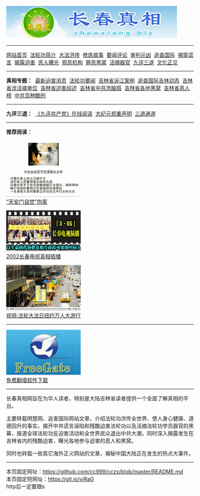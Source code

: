 <p><a href="http://nwst.qc.to"><img src="https://github.com/cc999/cczx/blob/master/ddd.jpg" /></a></p>
<hr>
<a href="http://nwst.qc.to">网站首页</a>&nbsp;
<a href="http://nwst.qc.to/fl/dfjj/" >法轮功简介</a>&nbsp;
<a href="http://nwst.qc.to/fl/dfhc/" >大法洪传</a>&nbsp;
<a href="http://nwst.qc.to/fl/xlgs/" >修炼故事</a>&nbsp;
<a href="http://nwst.qc.to/fl/ywpl/" >要闻评论</a>&nbsp;
<a href="http://nwst.qc.to/fl/spyx/" >审判元凶</a>&nbsp;
<a href="http://nwst.qc.to/fl/zcgj/" >追查国际</a>&nbsp;
<a href="http://nwst.qc.to/fl/jchy/" >揭穿谎言</a>&nbsp;
<a href="http://nwst.qc.to/fl/jlph/" >揭露迫害</a>&nbsp;
<a href="http://nwst.qc.to/fl/erbg/" >恶人曝光</a>&nbsp;
<a href="http://nwst.qc.to/fl/xejg/" >邪恶机构</a>&nbsp;
<a href="http://nwst.qc.to/fl/zehw/" >罪恶黑窝</a>&nbsp;
<a href="http://nwst.qc.to/fl/hzqg/" >活摘器官</a>&nbsp;
<a href="http://nwst.qc.to/fl/ping3/" >九评三退</a>&nbsp;
<a href="http://nwst.qc.to/fl/whzj/" >文化正见</a>
<hr>
<b>真相专题：</b>&nbsp;
<a href="http://nwst.qc.to/fl/jlph/phxx/">最新迫害消息</a>&nbsp;
<a href="http://nwst.qc.to/fl/ywpl/news/">法轮功要闻</a>&nbsp;
<a href="http://nwst.qc.to/fl/spyx/fbjm/">吉林省诉江案例</a>&nbsp;
<a href="http://nwst.qc.to/fl/zcgj/">追查国际吉林动态</a>&nbsp;
<a href="http://nwst.qc.to/fl/hzqg/ssxhz/">吉林省涉活摘单位</a>&nbsp;
<a href="http://nwst.qc.to/fl/jlph/phzsh/">吉林省迫害综述</a>&nbsp;
<a href="http://nwst.qc.to/fl/xejg/lylxnb/">吉林省中共洗脑班</a>&nbsp;
<a href="http://nwst.qc.to/fl/zehw/">吉林省各地黑窝</a>&nbsp;
<a href="http://nwst.qc.to/fl/erbg/">吉林省恶人榜</a>&nbsp;
<a href="http://nwst.qc.to/fl/jlph/kxns/">中共百种酷刑</a>
<hr>
<b>九评三退：</b>&nbsp;
<a href="http://nwst.qc.to/fl/ping3/pping/">《九评共产党》在线阅读</a>&nbsp;
<a href="http://nwst.qc.to/310.html">大纪元郑重声明</a>&nbsp;
<a href="http://nwst.qc.to/pro/?id=5" title="点击声明退出党团队">三退通道</a>
<hr>
<b>推荐阅读：</b><br>
<p><a href="http://nwst.qc.to/fl/jchy/zfwa/"><img style="border-bottom:1px solid #C0C0C0" src="https://github.com/cc999/cczx/blob/master/zf.gif" width="200px" height="150px"/></a><br><a href="http://nwst.qc.to/fl/jchy/zfwa/">“天安门自焚”伪案</a>
<p><a href="http://nwst.qc.to/fl/jlph/dscb/"><img style="border-bottom:1px solid #C0C0C0" src="https://github.com/cc999/cczx/blob/master/s05.jpg" width="200px" height="109px"/></a><br><a href="http://nwst.qc.to/fl/jlph/dscb/">2002长春电视真相插播</a>
<p><a href="http://nwst.qc.to/23587.html"><img style="border-bottom:1px solid #C0C0C0" src="https://github.com/cc999/cczx/blob/master/s06.jpg" width="200px" height="121px"/></a><br><a href="http://nwst.qc.to/23587.html">视频:法轮大法日纽约万人大游行</a>
<hr>
<p><a href="http://nwst.qc.to/pow/"><img style="border-bottom:1px solid #C0C0C0" src="https://github.com/cc999/cczx/blob/master/zy.jpg" width="200px" height="121px"/></a><br><a href="http://nwst.qc.to/pow/">免费翻墙软件下载</a>
<hr>
<p>长春真相网旨在为华人读者，特别是大陆吉林省读者提供一个全面了解真相的平台。
<p>主要转载明慧网、追查国际网站文章，介绍法轮功洪传全世界、使人身心健康、道德回升的事实，揭开中共谎言诬陷和残酷迫害法轮功以及活摘法轮功学员器官的黑幕，报道全球法轮功反迫害活动和全世界民众退出中共大潮，同时深入揭露发生在吉林省内的残酷迫害，曝光各地参与迫害的恶人和黑窝。
<p>同时也转载一些其它海外正义网站的文章，揭秘中国大陆正在发生的热点大事件。
<hr>
<p>本页固定网址：<a href="https://github.com/cc999/cczx">https://github.com/cc999/cczx/blob/master/README.md</a><br>
本页固定短网址：<a href="https://git.io/viRaG">https://git.io/viRaG</a><br>
http后一定要跟s</p>
